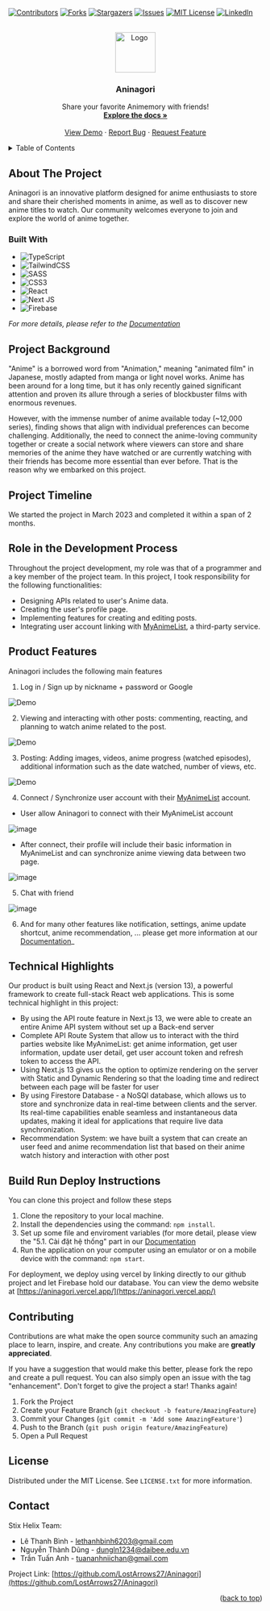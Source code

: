 <!-- Improved compatibility of back to top link: See: https://github.com/othneildrew/Best-README-Template/pull/73 -->

<a name="readme-top"></a>

<!--
*** Thanks for checking out the Best-README-Template. If you have a suggestion
*** that would make this better, please fork the repo and create a pull request
*** or simply open an issue with the tag "enhancement".
*** Don't forget to give the project a star!
*** Thanks again! Now go create something AMAZING! :D
-->

<!-- PROJECT SHIELDS -->
<!--
*** I'm using markdown "reference style" links for readability.
*** Reference links are enclosed in brackets [ ] instead of parentheses ( ).
*** See the bottom of this document for the declaration of the reference variables
*** for contributors-url, forks-url, etc. This is an optional, concise syntax you may use.
*** https://www.markdownguide.org/basic-syntax/#reference-style-links
-->

[![Contributors][contributors-shield]][contributors-url]
[![Forks][forks-shield]][forks-url]
[![Stargazers][stars-shield]][stars-url]
[![Issues][issues-shield]][issues-url]
[![MIT License][license-shield]][license-url]
[![LinkedIn][linkedin-shield]][linkedin-url]

<!-- PROJECT LOGO -->
<br />
<div align="center">
  <a href="https://github.com/lethanksbinh/Aninagori">
    <img src="public/favicon.ico" alt="Logo" width="80" height="80">
  </a>

<h3 align="center">Aninagori</h3>

  <p align="center">
    Share your favorite Animemory with friends!
    <br />
    <a href="https://github.com/lethanksbinh/Aninagori"><strong>Explore the docs »</strong></a>
    <br />
    <br />
    <a href="https://aninagori.vercel.app/">View Demo</a>
    ·
    <a href="https://github.com/lethanksbinh/Aninagori/issues">Report Bug</a>
    ·
    <a href="https://github.com/lethanksbinh/Aninagori/issues">Request Feature</a>
  </p>
</div>

<!-- TABLE OF CONTENTS -->
<details>
  <summary>Table of Contents</summary>
  <ol>
    <li>
      <a href="#about-the-project">About The Project</a>
      <ul>
        <li><a href="#built-with">Built With</a></li>
      </ul>
    </li>
    <li><a href="#contributing">Contributing</a></li>
    <li><a href="#license">License</a></li>
    <li><a href="#contact">Contact</a></li>
  </ol>
</details>

<!-- ABOUT THE PROJECT -->

## About The Project

<!-- [![Product Name Screen Shot][product-screenshot]](https://example.com) -->

Aninagori is an innovative platform designed for anime enthusiasts to store and share their cherished moments in anime, as well as to discover new anime titles to watch. Our community welcomes everyone to join and explore the world of anime together.

### Built With

- ![TypeScript](https://img.shields.io/badge/typescript-%23007ACC.svg?style=for-the-badge&logo=typescript&logoColor=white)
- ![TailwindCSS](https://img.shields.io/badge/tailwindcss-%2338B2AC.svg?style=for-the-badge&logo=tailwind-css&logoColor=white)
- ![SASS](https://img.shields.io/badge/SASS-hotpink.svg?style=for-the-badge&logo=SASS&logoColor=white)
- ![CSS3](https://img.shields.io/badge/css3-%231572B6.svg?style=for-the-badge&logo=css3&logoColor=white)
- ![React](https://img.shields.io/badge/react-%2320232a.svg?style=for-the-badge&logo=react&logoColor=%2361DAFB)
- ![Next JS](https://img.shields.io/badge/Next-black?style=for-the-badge&logo=next.js&logoColor=white)
- ![Firebase](https://img.shields.io/badge/firebase-%23039BE5.svg?style=for-the-badge&logo=firebase)

_For more details, please refer to the [Documentation](https://drive.google.com/file/d/1O2Bz9MnL1DUfbFb4xZZ5WaJWU0WN1J1S/view?usp=share_link)_

<!-- USAGE EXAMPLES -->

<!-- ## Usage

Use this space to show useful examples of how a project can be used.

_For more examples, please refer to the [Documentation](https://example.com)_

<!-- ROADMAP -->

<!-- ## Roadmap

- [ ] Feature 1
- [ ] Feature 2
- [ ] Feature 3
  - [ ] Nested Feature

See the [open issues](https://github.com/lethanksbinh/Aninagori/issues) for a full list of proposed features (and known issues).



<!-- CONTRIBUTING -->
## Project Background

"Anime" is a borrowed word from "Animation," meaning "animated film" in Japanese, mostly adapted from manga or light novel works. Anime has been around for a long time, but it has only recently gained significant attention and proven its allure through a series of blockbuster films with enormous revenues.  

However, with the immense number of anime available today (~12,000 series), finding shows that align with individual preferences can become challenging. Additionally, the need to connect the anime-loving community together or create a social network where viewers can store and share memories of the anime they have watched or are currently watching with their friends has become more essential than ever before. That is the reason why we embarked on this project.

## Project Timeline 

We started the project in March 2023 and completed it within a span of 2 months.

## Role in the Development Process

Throughout the project development, my role was that of a programmer and a key member of the project team. In this project, I took responsibility for the following functionalities:
  - Designing APIs related to user's Anime data.
  - Creating the user's profile page.
  - Implementing features for creating and editing posts.
  - Integrating user account linking with [MyAnimeList](https://myanimelist.net/), a third-party service.

## Product Features

Aninagori includes the following main features

1. Log in / Sign up by nickname + password or Google

![Demo](https://github.com/LostArrows27/Aninagori/assets/97510841/3a66c8e4-6027-4142-a71d-eb660212b3de)

2. Viewing and interacting with other posts: commenting, reacting, and planning to watch anime related to the post.

![Demo](https://github.com/LostArrows27/Aninagori/assets/97510841/7624a35c-badd-4e14-aa98-922e4df81dc9)

3. Posting: Adding images, videos, anime progress (watched episodes), additional information such as the date watched, number of views, etc.

![Demo](https://github.com/LostArrows27/Aninagori/assets/97510841/754f46ad-01b9-4e14-83fa-bbc4c42e87b7)

4. Connect / Synchronize user account with their [MyAnimeList](https://myanimelist.net/) account.

  - User allow Aninagori to connect with their MyAnimeList account
    
  ![image](https://github.com/LostArrows27/Aninagori/assets/97510841/366738fa-3911-44c9-8bd6-57044891a5be)
  
  - After connect, their profile will include their basic information in MyAnimeList and can synchronize anime viewing data between two page.
    
  ![image](https://github.com/LostArrows27/Aninagori/assets/97510841/5b6c7559-231d-4d66-a8c6-7e2ffaaedc88)

5. Chat with friend 

  ![image](https://github.com/LostArrows27/Aninagori/assets/97510841/6992e003-1d41-40b8-8071-187a65c539b5)

6. And for many other features like notification, settings, anime update shortcut, anime recommendation, ... please get more information at our [Documentation](https://drive.google.com/file/d/1O2Bz9MnL1DUfbFb4xZZ5WaJWU0WN1J1S/view?usp=share_link)_

## Technical Highlights

Our product is built using React and Next.js (version 13), a powerful framework to create full-stack React web applications. This is some technical highlight in this project: 
  - By using the API route feature in Next.js 13, we were able to create an entire Anime API system without set up a Back-end server
  - Complete API Route System that allow us to interact with the third parties website like MyAnimeList: get anime information, get user information, update user detail, get user account token and refresh token to access the API.
  - Using Next.js 13 gives us the option to optimize rendering on the server with Static and Dynamic Rendering so that the loading time and redirect between each page will be faster for user
  - By using Firestore Database - a NoSQl database, which allows us to store and synchronize data in real-time between clients and the server. Its real-time capabilities enable seamless and instantaneous data updates, making it ideal for applications that require live data synchronization.
  - Recommendation System: we have built a system that can create an user feed and anime recommendation list that based on their anime watch history and interaction with other post

## Build Run Deploy Instructions

You can clone this project and follow these steps

1. Clone the repository to your local machine.
2. Install the dependencies using the command: `npm install`.
3. Set up some file and enviroment variables (for more detail, please view the "5.1. Cài đặt hệ thống" part in our [Documentation](https://drive.google.com/file/d/1O2Bz9MnL1DUfbFb4xZZ5WaJWU0WN1J1S/view?usp=share_link)
4. Run the application on your computer using an emulator or on a mobile device with the command: `npm start`.

For deployment, we deploy using vercel by linking directly to our github project and let Firebase hold our database. You can view the demo website at [https://aninagori.vercel.app/](https://aninagori.vercel.app/)

## Contributing

Contributions are what make the open source community such an amazing place to learn, inspire, and create. Any contributions you make are **greatly appreciated**.

If you have a suggestion that would make this better, please fork the repo and create a pull request. You can also simply open an issue with the tag "enhancement".
Don't forget to give the project a star! Thanks again!

1. Fork the Project
2. Create your Feature Branch (`git checkout -b feature/AmazingFeature`)
3. Commit your Changes (`git commit -m 'Add some AmazingFeature'`)
4. Push to the Branch (`git push origin feature/AmazingFeature`)
5. Open a Pull Request

<!-- LICENSE -->

## License

Distributed under the MIT License. See `LICENSE.txt` for more information.

<!-- CONTACT -->

## Contact

Stix Helix Team: 
- Lê Thanh Bình - lethanhbinh6203@gmail.com
- Nguyễn Thành Dũng - dungln1234@daibee.edu.vn
- Trần Tuấn Anh - tuananhniichan@gmail.com

Project Link: [https://github.com/LostArrows27/Aninagori](https://github.com/LostArrows27/Aninagori)

<p align="right">(<a href="#readme-top">back to top</a>)</p>

<!-- MARKDOWN LINKS & IMAGES -->
<!-- https://www.markdownguide.org/basic-syntax/#reference-style-links -->

[contributors-shield]: https://img.shields.io/github/contributors/lethanksbinh/Aninagori.svg?style=for-the-badge
[contributors-url]: https://github.com/lethanksbinh/Aninagori/graphs/contributors
[forks-shield]: https://img.shields.io/github/forks/lethanksbinh/Aninagori.svg?style=for-the-badge
[forks-url]: https://github.com/lethanksbinh/Aninagori/network/members
[stars-shield]: https://img.shields.io/github/stars/lethanksbinh/Aninagori.svg?style=for-the-badge
[stars-url]: https://github.com/lethanksbinh/Aninagori/stargazers
[issues-shield]: https://img.shields.io/github/issues/lethanksbinh/Aninagori.svg?style=for-the-badge
[issues-url]: https://github.com/lethanksbinh/Aninagori/issues
[license-shield]: https://img.shields.io/github/license/lethanksbinh/Aninagori.svg?style=for-the-badge
[license-url]: https://github.com/lethanksbinh/Aninagori/blob/master/LICENSE.txt
[linkedin-shield]: https://img.shields.io/badge/-LinkedIn-black.svg?style=for-the-badge&logo=linkedin&colorB=555
[linkedin-url]: https://linkedin.com/in/bình-lê-42b40a251
[product-screenshot]: images/screenshot.png
